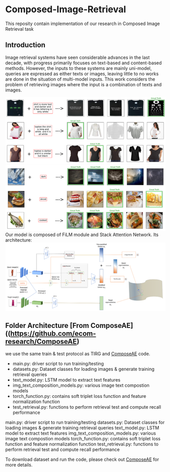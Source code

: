 # Composed-Image-Retrieval
This reposity contain implementation of our research in Composed Image Retrieval task

## Introduction
Image retrieval systems have seen considerable advances in the last decade, with progress primarily focuses on text-based and content-based methods. However, the inputs to these systems are mainly uni-model, queries are expressed as either texts or images, leaving little to no works are done in the situation of multi-model inputs. This work considers the problem of retrieving images where the input is a combination of texts and images.

![Example of Composed Image Retrieval on FashionIQ dataset](fashioniqsamples.png)
![Example of Composed Image Retrieval on MITState dataset](mitstatesamples.png)
Our model is composed of FiLM module and Stack Attention Network. Its architecture:
![Model Architecture](model.png)

## Folder Architecture [From ComposeAE]((https://github.com/ecom-research/ComposeAE)
we use the same train & test protocol as TIRG and [ComposeAE](https://github.com/ecom-research/ComposeAE) code. 
- main.py: driver script to run training/testing
- datasets.py: Dataset classes for loading images & generate training retrieval queries
- text_model.py: LSTM model to extract text features
- img_text_composition_models.py: various image text compostion models
- torch_function.py: contains soft triplet loss function and feature normalization function
- test_retrieval.py: functions to perform retrieval test and compute recall performance

main.py: driver script to run training/testing
datasets.py: Dataset classes for loading images & generate training retrieval queries
text_model.py: LSTM model to extract text features
img_text_composition_models.py: various image text compostion models
torch_function.py: contains soft triplet loss function and feature normalization function
test_retrieval.py: functions to perform retrieval test and compute recall performance


To download dataset and run the code, please check out [ComposeAE](https://github.com/ecom-research/ComposeAE) for more details.

